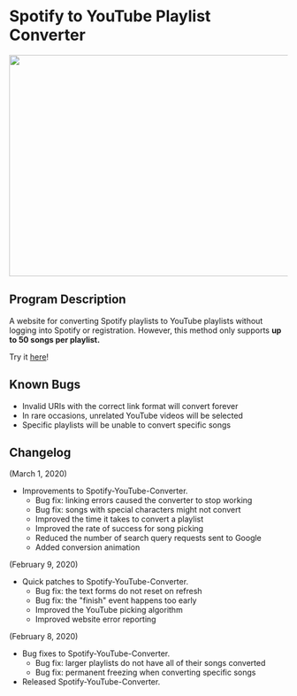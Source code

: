 # Spotify to YouTube Playlist Converter
<p align="center">
  <img width="800" height="400" src="https://i.imgur.com/imn7awQ.png">
</p>



## Program Description

A website for converting Spotify playlists to YouTube playlists without logging into Spotify or registration. However, this method only supports <b>up to 50 songs per playlist.</b>

Try it [here](https://ptjung.github.io/Spotify-Youtube-Converter)!

## Known Bugs

* Invalid URIs with the correct link format will convert forever
* In rare occasions, unrelated YouTube videos will be selected
* Specific playlists will be unable to convert specific songs

## Changelog

(March 1, 2020)
* Improvements to Spotify-YouTube-Converter.
  * Bug fix: linking errors caused the converter to stop working
  * Bug fix: songs with special characters might not convert
  * Improved the time it takes to convert a playlist
  * Improved the rate of success for song picking
  * Reduced the number of search query requests sent to Google
  * Added conversion animation

(February 9, 2020)
* Quick patches to Spotify-YouTube-Converter.
  * Bug fix: the text forms do not reset on refresh
  * Bug fix: the "finish" event happens too early
  * Improved the YouTube picking algorithm
  * Improved website error reporting

(February 8, 2020)
* Bug fixes to Spotify-YouTube-Converter.
  * Bug fix: larger playlists do not have all of their songs converted
  * Bug fix: permanent freezing when converting specific songs
* Released Spotify-YouTube-Converter.
